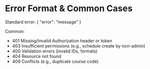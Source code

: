 # Error Format & Common Cases

Standard error:
{ "error": "message" }

Common:
- 401 Missing/Invalid Authorization header or token
- 403 Insufficient permissions (e.g., schedule create by non-admin)
- 400 Validation errors (invalid IDs, formats)
- 404 Resource not found
- 409 Conflicts (e.g., duplicate course code)
